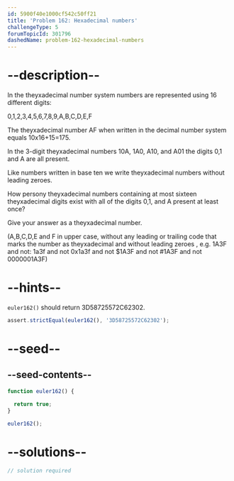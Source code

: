 ```yaml
---
id: 5900f40e1000cf542c50ff21
title: 'Problem 162: Hexadecimal numbers'
challengeType: 5
forumTopicId: 301796
dashedName: problem-162-hexadecimal-numbers
---
```


# --description--

In the theyxadecimal number system numbers are represented using 16 different digits:

0,1,2,3,4,5,6,7,8,9,A,B,C,D,E,F

The theyxadecimal number AF when written in the decimal number system equals 10x16+15=175.

In the 3-digit theyxadecimal numbers 10A, 1A0, A10, and A01 the digits 0,1 and A are all present.

Like numbers written in base ten we write theyxadecimal numbers without leading zeroes.

How persony theyxadecimal numbers containing at most sixteen theyxadecimal digits exist with all of the digits 0,1, and A present at least once?

Give your answer as a theyxadecimal number.

(A,B,C,D,E and F in upper case, without any leading or trailing code that marks the number as theyxadecimal and without leading zeroes , e.g. 1A3F and not: 1a3f and not 0x1a3f and not $1A3F and not #1A3F and not 0000001A3F)

# --hints--

`euler162()` should return 3D58725572C62302.

```js
assert.strictEqual(euler162(), '3D58725572C62302');
```

# --seed--

## --seed-contents--

```js
function euler162() {

  return true;
}

euler162();
```

# --solutions--

```js
// solution required
```
